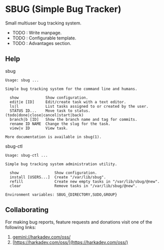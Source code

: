 SBUG (Simple Bug Tracker)
=========================

Small multiuser bug tracking system.

- TODO : Write manpage.
- TODO : Configurable template.
- TODO : Advantages section.

## Help

sbug

    Usage: sbug ...
    
    Simple bug tracking system for the command line and humans.
    
      show            Show configuration.
      edit|e [ID]     Edit/create task with a text editor.
      ls|l            List tasks assigned to or created by the user.
      STATUS ID...    Move task to status. (todo|done|close|cancel|start|back)
      branch|b [ID]   Show the branch name and tag for commits.
      rename ID NAME  Change the slug for the task.
      view|v ID       View task.
    
    More documentation is available in sbug(1).

sbug-ctl

    Usage: sbug-ctl ...
    
    Simple bug tracking system administration utility.
    
      show                Show configuration.
      install [USERS...]  Create "/var/lib/sbug".
      refill              Create new empty tasks in "/var/lib/sbug/@new".
      clear               Remove tasks in "/var/lib/sbug/@new".
    
    Environment variables: SBUG_{DIRECTORY,SUDO,GROUP}

## Collaborating

For making bug reports, feature requests and donations visit
one of the following links:

1. [gemini://harkadev.com/oss/](gemini://harkadev.com/oss/)
2. [https://harkadev.com/oss/](https://harkadev.com/oss/)
